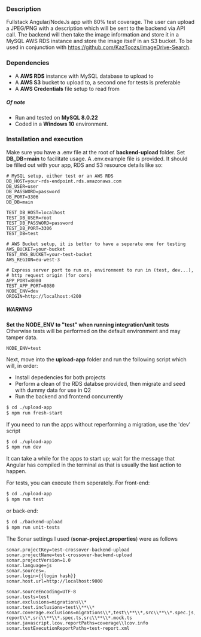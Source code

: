 
### Description
Fullstack Angular/NodeJs app with 80% test coverage. The user can upload a JPEG/PNG with a description which will be sent to the backend via API call. The backend will then take the image information and store it in a MySQL AWS RDS instance and store the image itself in an S3 bucket. To be used in conjunction with https://github.com/KazToozs/ImageDrive-Search.

### Dependencies
- A **AWS RDS** instance with MySQL database to upload to
- A **AWS S3** bucket to upload to, a second one for tests is preferable
- A **AWS Credentials** file setup to read from

##### Of note
- Run and tested on **MySQL  8.0.22**
- Coded in a **Windows 10** environment.

### Installation and execution

Make sure you have a .env file at the root of **backend-upload** folder.
Set **DB_DB=main** to facilitate usage.
A .env.example file is provided.
It should be filled out with your app, RDS and S3 resource details like so:
```
# MySQL setup, either test or an AWS RDS
DB_HOST=your-rds-endpoint.rds.amazonaws.com
DB_USER=user
DB_PASSWORD=password
DB_PORT=3306
DB_DB=main

TEST_DB_HOST=localhost
TEST_DB_USER=root
TEST_DB_PASSWORD=password
TEST_DB_PORT=3306
TEST_DB=test

# AWS Bucket setup, it is better to have a seperate one for testing
AWS_BUCKET=your-bucket
TEST_AWS_BUCKET=your-test-bucket
AWS_REGION=eu-west-3

# Express server port to run on, environment to run in (test, dev...),
# http request origin (for cors)
APP_PORT=8080
TEST_APP_PORT=8080
NODE_ENV=dev
ORIGIN=http://localhost:4200
```
##### WARNING
**Set the NODE_ENV to "test" when running integration/unit tests**
Otherwise tests will be performed on the default environment and may tamper data.
```
NODE_ENV=test
```
Next, move into the **upload-app** folder and run the following script which will, in order:
* Install depedencies for both projects
* Perform a clean of the RDS databse provided, then migrate and seed with dummy data for use in Q2
* Run the backend and frontend concurrently
```sh
$ cd ./upload-app
$ npm run fresh-start
```
If you need to run the apps without reperforming a migration, use the 'dev' script
```sh
$ cd ./upload-app
$ npm run dev
```
It can take a while for the apps to start up; wait for the message that Angular has compiled in the terminal as that is usually the last action to happen.

For tests, you can execute them seperately. For front-end:
```sh
$ cd ./upload-app
$ npm run test
```
or back-end:
```sh
$ cd ./backend-upload
$ npm run unit-tests
```
The Sonar settings I used (**sonar-project.properties**) were as follows
```
sonar.projectKey=test-crossover-backend-upload
sonar.projectName=test-crossover-backend-upload
sonar.projectVersion=1.0
sonar.language=js
sonar.sources=.
sonar.login={{login hash}}
sonar.host.url=http://localhost:9000

sonar.sourceEncoding=UTF-8
sonar.tests=test
sonar.exclusions=migrations\\*
sonar.test.inclusions=test\\**\\*
sonar.coverage.exclusions=migrations\\*,test\\**\\*,src\\**\\*.spec.js,src\\**\\*.mock.js,node_modules\\*,coverage\\lcov-report\\*,src\\**\\*.spec.ts,src\\**\\*.mock.ts
sonar.javascript.lcov.reportPaths=coverage\\lcov.info
sonar.testExecutionReportPaths=test-report.xml
```

